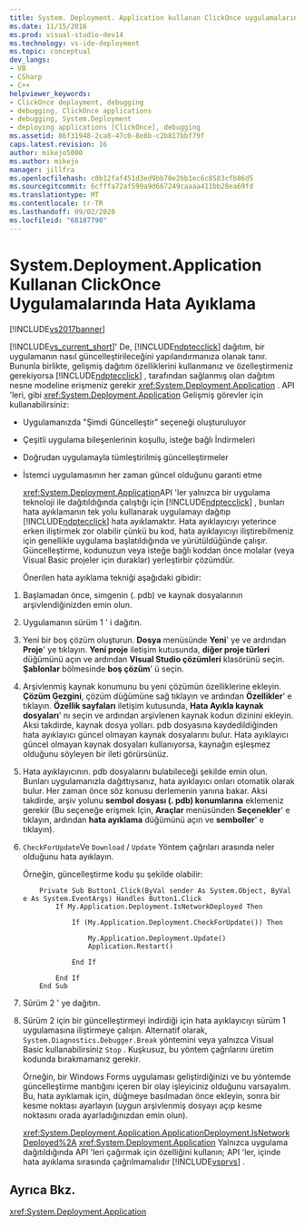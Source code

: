 ```yaml
---
title: System. Deployment. Application kullanan ClickOnce uygulamalarında hata ayıklama | Microsoft Docs
ms.date: 11/15/2016
ms.prod: visual-studio-dev14
ms.technology: vs-ide-deployment
ms.topic: conceptual
dev_langs:
- VB
- CSharp
- C++
helpviewer_keywords:
- ClickOnce deployment, debugging
- debugging, ClickOnce applications
- debugging, System.Deployment
- deploying applications [ClickOnce], debugging
ms.assetid: 86f31948-2ca8-47c0-8e8b-c2b817bbf79f
caps.latest.revision: 16
author: mikejo5000
ms.author: mikejo
manager: jillfra
ms.openlocfilehash: c0b12faf451d3ed9bb70e2bb1ec6c8503cfb86d5
ms.sourcegitcommit: 6cfffa72af599a9d667249caaaa411bb28ea69fd
ms.translationtype: MT
ms.contentlocale: tr-TR
ms.lasthandoff: 09/02/2020
ms.locfileid: "68187790"
---
```

# <a name="debugging-clickonce-applications-that-use-systemdeploymentapplication"></a>System.Deployment.Application Kullanan ClickOnce Uygulamalarında Hata Ayıklama
[!INCLUDE[vs2017banner](../includes/vs2017banner.md)]

[!INCLUDE[vs_current_short](../includes/vs-current-short-md.md)]' De, [!INCLUDE[ndptecclick](../includes/ndptecclick-md.md)] dağıtım, bir uygulamanın nasıl güncelleştirileceğini yapılandırmanıza olanak tanır. Bununla birlikte, gelişmiş dağıtım özelliklerini kullanmanız ve özelleştirmeniz gerekiyorsa [!INCLUDE[ndptecclick](../includes/ndptecclick-md.md)] , tarafından sağlanmış olan dağıtım nesne modeline erişmeniz gerekir <xref:System.Deployment.Application> . API 'leri, gibi <xref:System.Deployment.Application> Gelişmiş görevler için kullanabilirsiniz:  
  
- Uygulamanızda "Şimdi Güncelleştir" seçeneği oluşturuluyor  
  
- Çeşitli uygulama bileşenlerinin koşullu, isteğe bağlı İndirmeleri  
  
- Doğrudan uygulamayla tümleştirilmiş güncelleştirmeler  
  
- İstemci uygulamasının her zaman güncel olduğunu garanti etme  
  
  <xref:System.Deployment.Application>API 'ler yalnızca bir uygulama teknoloji ile dağıtıldığında çalıştığı için [!INCLUDE[ndptecclick](../includes/ndptecclick-md.md)] , bunları hata ayıklamanın tek yolu kullanarak uygulamayı dağıtıp [!INCLUDE[ndptecclick](../includes/ndptecclick-md.md)] hata ayıklamaktır. Hata ayıklayıcıyı yeterince erken iliştirmek zor olabilir çünkü bu kod, hata ayıklayıcıyı iliştirebilmeniz için genellikle uygulama başlatıldığında ve yürütüldüğünde çalışır. Güncelleştirme, kodunuzun veya isteğe bağlı koddan önce molalar (veya Visual Basic projeler için duraklar) yerleştirbir çözümdür.  
  
  Önerilen hata ayıklama tekniği aşağıdaki gibidir:  
  
1. Başlamadan önce, simgenin (. pdb) ve kaynak dosyalarının arşivlendiğinizden emin olun.  
  
2. Uygulamanın sürüm 1 ' i dağıtın.  
  
3. Yeni bir boş çözüm oluşturun. **Dosya** menüsünde **Yeni**' ye ve ardından **Proje**' ye tıklayın. **Yeni proje** iletişim kutusunda, **diğer proje türleri** düğümünü açın ve ardından **Visual Studio çözümleri** klasörünü seçin. **Şablonlar** bölmesinde **boş çözüm**' ü seçin.  
  
4. Arşivlenmiş kaynak konumunu bu yeni çözümün özelliklerine ekleyin. **Çözüm Gezgini**, çözüm düğümüne sağ tıklayın ve ardından **Özellikler**' e tıklayın. **Özellik sayfaları** iletişim kutusunda, **Hata Ayıkla kaynak dosyaları**' nı seçin ve ardından arşivlenen kaynak kodun dizinini ekleyin. Aksi takdirde, kaynak dosya yolları. pdb dosyasına kaydedildiğinden hata ayıklayıcı güncel olmayan kaynak dosyalarını bulur. Hata ayıklayıcı güncel olmayan kaynak dosyaları kullanıyorsa, kaynağın eşleşmez olduğunu söyleyen bir ileti görürsünüz.  
  
5. Hata ayıklayıcının. pdb dosyalarını bulabileceği şekilde emin olun. Bunları uygulamanızla dağıttıysanız, hata ayıklayıcı onları otomatik olarak bulur. Her zaman önce söz konusu derlemenin yanına bakar. Aksi takdirde, arşiv yolunu **sembol dosyası (. pdb) konumlarına** eklemeniz gerekir (Bu seçeneğe erişmek Için, **Araçlar** menüsünden **Seçenekler**' e tıklayın, ardından **hata ayıklama** düğümünü açın ve **semboller**' e tıklayın).  
  
6. `CheckForUpdate`Ve `Download` / `Update` Yöntem çağrıları arasında neler olduğunu hata ayıklayın.  
  
    Örneğin, güncelleştirme kodu şu şekilde olabilir:  
  
   ```  
       Private Sub Button1_Click(ByVal sender As System.Object, ByVal e As System.EventArgs) Handles Button1.Click  
           If My.Application.Deployment.IsNetworkDeployed Then  
  
               If (My.Application.Deployment.CheckForUpdate()) Then  
  
                   My.Application.Deployment.Update()  
                   Application.Restart()  
  
               End If  
  
           End If  
       End Sub  
   ```  
  
7. Sürüm 2 ' ye dağıtın.  
  
8. Sürüm 2 için bir güncelleştirmeyi indirdiği için hata ayıklayıcıyı sürüm 1 uygulamasına iliştirmeye çalışın. Alternatif olarak, `System.Diagnostics.Debugger.Break` yöntemini veya yalnızca Visual Basic kullanabilirsiniz `Stop` . Kuşkusuz, bu yöntem çağrılarını üretim kodunda bırakmamanız gerekir.  
  
    Örneğin, bir Windows Forms uygulaması geliştirdiğinizi ve bu yöntemde güncelleştirme mantığını içeren bir olay işleyiciniz olduğunu varsayalım. Bu, hata ayıklamak için, düğmeye basılmadan önce ekleyin, sonra bir kesme noktası ayarlayın (uygun arşivlenmiş dosyayı açıp kesme noktasını orada ayarladığınızdan emin olun).  
  
   <xref:System.Deployment.Application.ApplicationDeployment.IsNetworkDeployed%2A> <xref:System.Deployment.Application> Yalnızca uygulama dağıtıldığında API 'leri çağırmak için özelliğini kullanın; API 'ler, içinde hata ayıklama sırasında çağrılmamalıdır [!INCLUDE[vsprvs](../includes/vsprvs-md.md)] .  
  
## <a name="see-also"></a>Ayrıca Bkz.  
 <xref:System.Deployment.Application>
